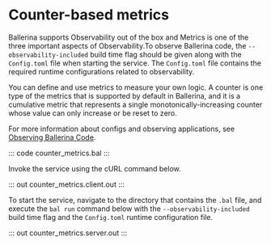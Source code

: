 # Counter-based metrics

Ballerina supports Observability out of the box and Metrics is one of the three important aspects of  Observability.To observe Ballerina code, the `--observability-included` build time flag should be given along with the `Config.toml` file when starting the service. The `Config.toml` file contains the required runtime configurations related to observability.

You can define and use metrics to measure your own logic. A counter is one type of the metrics that is supported by default in Ballerina, and it is a cumulative metric that represents a single monotonically-increasing counter whose value can only increase or be reset to zero.

For more information about configs and observing applications, see [Observing Ballerina Code](https://ballerina.io/learn/observing-ballerina-code/).

::: code counter_metrics.bal :::

Invoke the service using the cURL command below.

::: out counter_metrics.client.out :::

To start the service, navigate to the directory that contains the
`.bal` file, and execute the `bal run` command below with the `--observability-included` build time flag and the `Config.toml` runtime configuration file.

::: out counter_metrics.server.out :::
